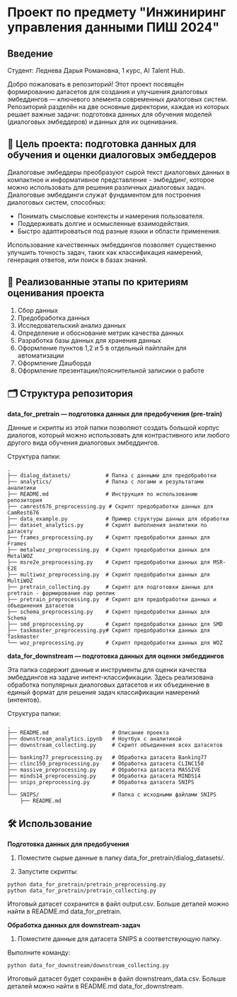 # Проект по предмету "Инжиниринг управления данными ПИШ 2024"

## Введение

Студент: Леднева Дарья Романовна, 1 курс, AI Talent Hub.

Добро пожаловать в репозиторий! Этот проект посвящён формированию датасетов для создания и улучшения диалоговых эмбеддингов — ключевого элемента современных диалоговых систем. Репозиторий разделён на две основные директории, каждая из которых решает важные задачи: подготовка данных для обучения моделей (диалоговых эмбеддеров) и данных для их оценивания.

## 🚀 Цель проекта: подготовка данных для обучения и оценки диалоговых эмбеддеров

Диалоговые эмбеддеры преобразуют сырой текст диалоговых данных в компактное и информативное представление - эмбеддинг, которое можно использовать для решения различных диалоговых задач. Диалоговые эмбеддинги служат фундаментом для построения диалоговых систем, способных:

- Понимать смысловые контексты и намерения пользователя.
- Поддерживать долгие и осмысленные взаимодействия.
- Быстро адаптироваться под разные языки и области применения.

Использование качественных эмбеддингов позволяет существенно улучшить точность задач, таких как классификация намерений, генерация ответов, или поиск в базах знаний.

## 📌 Реализованные этапы по критериям оценивания проекта

  1. Сбор данных
  2. Предобработка данных
  3. Исследовательский анализ данных
  4. Определение и обоснование метрик качества данных
  5. Разработка базы данных для хранения данных
  6. Оформление пунктов 1,2 и 5 в отдельный пайплайн для автоматизации
  7. Оформление Дашборда
  8. Оформление презентации/пояснительной записики о работе

## 🗂 Структура репозитория

**data_for_pretrain — подготовка данных для предобучения (pre-train)**

Данные и скрипты из этой папки позволяют создать большой корпус диалогов, который можно использовать для контрастивного или любого другого вида обучения диалоговых эмбеддингов.

Структура папки:
```plaintext
.
├── dialog_datasets/           # Папка с данными для предобработки
├── analytics/                 # Папка с логами и результатами аналитики
├── README.md                  # Инструкция по использованию репозитория
├── camrest676_preprocessing.py # Скрипт предобработки данных для CamRest676
├── data_example.py            # Пример структуры данных для обработки
├── dataset_analytics.py       # Скрипт выполнения аналитики по датасету
├── frames_preprocessing.py    # Скрипт предобработки данных для Frames
├── metalwoz_preprocessing.py  # Скрипт предобработки данных для MetalWOZ
├── msre2e_preprocessing.py    # Скрипт предобработки данных для MSR-E2E
├── multiwoz_preprocessing.py  # Скрипт предобработки данных для MultiWOZ
├── pretrain_collecting.py     # Скрипт для подготовки данных для pretrain - формирование пар реплик
├── pretrain_preprocessing.py  # Скрипт для предобработки данных и объединения датасетов
├── schema_preprocessing.py    # Скрипт предобработки данных для Schema
├── smd_preprocessing.py       # Скрипт предобработки данных для SMD
├── taskmaster_preprocessing.py# Скрипт предобработки данных для Taskmaster
└── woz_preprocessing.py       # Скрипт предобработки данных для WOZ
```

**data_for_downstream — подготовка данных для оценки эмбеддингов**

Эта папка содержит данные и инструменты для оценки качества эмбеддингов на задаче интент-классификации. Здесь реализована обработка популярных диалоговых датасетов и их объединение в единый формат для решения задач классификации намерений (интентов).

Структура папки:
```plaintext
.
├── README.md                    # Описание проекта
├── downstream_analytics.ipynb   # Ноутбук с аналитикой
├── downstream_collecting.py     # Скрипт объединения всех датасетов
│
├── banking77_preprocessing.py   # Обработка датасета Banking77
├── clinc150_preprocessing.py    # Обработка датасета CLINC150
├── massive_preprocessing.py     # Обработка датасета MASSIVE
├── minds14_preprocessing.py     # Обработка датасета MINDS14
├── snips_preprocessing.py       # Обработка датасета SNIPS
│
└── SNIPS/                       # Папка с исходными файлами SNIPS
    ├── README.md
```

## 🛠 Использование
**Подготовка данных для предобучения**

1. Поместите сырые данные в папку data_for_pretrain/dialog_datasets/.

2. Запустите скрипты:

```
python data_for_pretrain/pretrain_preprocessing.py
python data_for_pretrain/pretrain_collecting.py
```
Итоговый датасет сохранится в файл output.csv. Больше деталей можно найти в README.md data_for_pretrain.

**Обработка данных для downstream-задач**

1. Поместите данные для датасета SNIPS в соответствующую папку.

Выполните команду:

```
python data_for_downstream/downstream_collecting.py
```

Итоговый датасет будет сохранён в файл downstream_data.csv. Больше деталей можно найти в README.md data_for_downstream.
